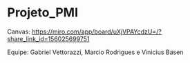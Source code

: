 # Projeto_PMI
Canvas: https://miro.com/app/board/uXjVPAYcdzU=/?share_link_id=156025699751


Equipe: Gabriel Vettorazzi, Marcio Rodrigues e Vinicius Basen
